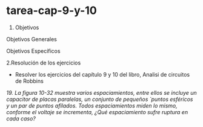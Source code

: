 # tarea-cap-9-y-10

1. Objetivos

 Objetivos Generales


Objetivos Específicos



2.Resolución de los ejercicios
* Resolver los ejercicios del capítulo 9 y 10 del libro, Analisi de circuitos de Robbins

_19. La figura 10-32 muestra varios espaciamientos, entre ellos se incluye un capacitor de placas paralelas, un conjunto de pequeños `puntos esféricos y un par de puntos afilados. Todos espaciamientos miden lo mismo, conforme el voltaje se incrementa, ¿Qué espaciamiento sufre ruptura en cada caso?_
